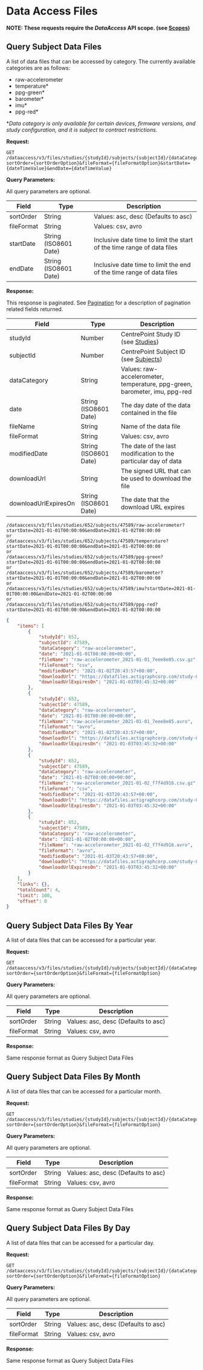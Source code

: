 # Data Access Files

**NOTE: These requests require the *DataAccess* API scope. (see [Scopes](scopes.md))**

## Query Subject Data Files

A list of data files that can be accessed by category. The currently available categories are as follows:

- raw-accelerometer
- temperature*
- ppg-green*
- barometer*
- imu*
- ppg-red*


**Data category is only available for certain devices, firmware versions, and study configuration, and it is subject to contract restrictions.*

**Request:**

```http
GET /dataaccess/v3/files/studies/{studyId}/subjects/{subjectId}/{dataCategory}?sortOrder={sortOrderOption}&fileFormat={fileFormatOption}&startDate={dateTimeValue}&endDate={dateTimeValue}
```

**Query Parameters:**

All query parameters are optional.

|Field|Type|Description|
|-----|----|-----------|
|sortOrder|String|Values: asc, desc (Defaults to asc)|
|fileFormat|String|Values: csv, avro|
|startDate|String (ISO8601 Date)|Inclusive date time to limit the start of the time range of data files|
|endDate|String (ISO8601 Date)|Inclusive date time to limit the end of the time range of data files|

**Response:**

This response is paginated. See [Pagination](pagination.md) for a description of pagination related fields returned.

|Field|Type|Description|
|-----|----|-----------|
|studyId|Number|CentrePoint Study ID (see [Studies](studies.md))|
|subjectId|Number|CentrePoint Subject ID (see [Subjects](subjects.md))|
|dataCategory|String|Values: raw-accelerometer, temperature, ppg-green, barometer, imu, ppg-red
|date|String (ISO8601 Date)|The day date of the data contained in the file
|fileName|String|Name of the data file 
|fileFormat|String|Values: csv, avro 
|modifiedDate|String (ISO8601 Date)|The date of the last modification to the particular day of data
|downloadUrl|String|The signed URL that can be used to download the file
|downloadUrlExpiresOn|String (ISO8601 Date)|The date that the download URL expires

```
/dataaccess/v3/files/studies/652/subjects/47589/raw-accelerometer?startDate=2021-01-01T00:00:00&endDate=2021-01-02T00:00:00
or
/dataaccess/v3/files/studies/652/subjects/47589/temperature?startDate=2021-01-01T00:00:00&endDate=2021-01-02T00:00:00
or
/dataaccess/v3/files/studies/652/subjects/47589/ppg-green?startDate=2021-01-01T00:00:00&endDate=2021-01-02T00:00:00
or
/dataaccess/v3/files/studies/652/subjects/47589/barometer?startDate=2021-01-01T00:00:00&endDate=2021-01-02T00:00:00
or
/dataaccess/v3/files/studies/652/subjects/47589/imu?startDate=2021-01-01T00:00:00&endDate=2021-01-02T00:00:00
or
/dataaccess/v3/files/studies/652/subjects/47589/ppg-red?startDate=2021-01-01T00:00:00&endDate=2021-01-02T00:00:00
```

```json
{
    "items": [
        {
            "studyId": 652,
            "subjectId": 47589,
            "dataCategory": "raw-accelerometer",
            "date": "2021-01-01T00:00:00+00:00",
            "fileName": "raw-accelerometer_2021-01-01_7eee8e85.csv.gz",
            "fileFormat": "csv",
            "modifiedDate": "2021-01-02T20:43:57+00:00",
            "downloadUrl": "https://datafiles.actigraphcorp.com/study-0000000652/subject-0000047589/raw-accelerometer/2021/01/01/raw-accelerometer_2021-01-01_7eee8e85.csv.gz?sp=r&st=2021-01-30T17:10:52Z&se=2021-02-01T01:10:52Z&spr=https&sv=2020-08-04&sr=b&sig=u2L1XjnWh0BxxXrsE%2FD%2FXXRAGSSoQ8Wbpg19Le2YTDw%3D",
            "downloadUrlExpiresOn": "2021-01-03T03:45:32+00:00"
        },
        {
            "studyId": 652,
            "subjectId": 47589,
            "dataCategory": "raw-accelerometer",
            "date": "2021-01-01T00:00:00+00:00",
            "fileName": "raw-accelerometer_2021-01-01_7eee8e85.avro",
            "fileFormat": "avro",
            "modifiedDate": "2021-01-02T20:43:57+00:00",
            "downloadUrl": "https://datafiles.actigraphcorp.com/study-0000000652/subject-0000047589/raw-accelerometer/2021/01/01/raw-accelerometer_2021-01-01_7eee8e85.avro?sp=r&st=2021-01-30T17:10:52Z&se=2021-02-01T01:10:52Z&spr=https&sv=2020-08-04&sr=b&sig=u2L1XjnWh0BxxXrsE%2FD%2FXXRAGSSoQ8Wbpg19Le2YTDw%3D",
            "downloadUrlExpiresOn": "2021-01-03T03:45:32+00:00"
        },
        {
            "studyId": 652,
            "subjectId": 47589,
            "dataCategory": "raw-accelerometer",
            "date": "2021-01-02T00:00:00+00:00",
            "fileName": "raw-accelerometer_2021-01-02_f7f4d916.csv.gz",
            "fileFormat": "csv",
            "modifiedDate": "2021-01-03T20:43:57+00:00",
            "downloadUrl": "https://datafiles.actigraphcorp.com/study-0000000652/subject-0000047589/raw-accelerometer/2021/01/02/raw-accelerometer_2021-01-02_f7f4d916.csv.gz?sp=r&st=2021-01-30T17:10:52Z&se=2021-02-01T01:10:52Z&spr=https&sv=2020-08-04&sr=b&sig=u2L1XjnWh0BxxXrsE%2FD%2FXXRAGSSoQ8Wbpg19Le2YTDw%3D",
            "downloadUrlExpiresOn": "2021-01-03T03:45:32+00:00"
        },
        {
            "studyId": 652,
            "subjectId": 47589,
            "dataCategory": "raw-accelerometer",
            "date": "2021-01-02T00:00:00+00:00",
            "fileName": "raw-accelerometer_2021-01-02_f7f4d916.avro",
            "fileFormat": "avro",
            "modifiedDate": "2021-01-03T20:43:57+00:00",
            "downloadUrl": "https://datafiles.actigraphcorp.com/study-0000000652/subject-0000047589/raw-accelerometer/2021/01/02/raw-accelerometer_2021-01-02_f7f4d916.avro?sp=r&st=2021-01-30T17:10:52Z&se=2021-02-01T01:10:52Z&spr=https&sv=2020-08-04&sr=b&sig=u2L1XjnWh0BxxXrsE%2FD%2FXXRAGSSoQ8Wbpg19Le2YTDw%3D",
            "downloadUrlExpiresOn": "2021-01-03T03:45:32+00:00"
        }
    ],
    "links": {},
    "totalCount": 4,
    "limit": 100,
    "offset": 0
}
```

## Query Subject Data Files By Year

A list of data files that can be accessed for a particular year.

**Request:**

```http
GET /dataaccess/v3/files/studies/{studyId}/subjects/{subjectId}/{dataCategory}/{year}?sortOrder={sortOrderOption}&fileFormat={fileFormatOption}
```

**Query Parameters:**

All query parameters are optional.

|Field|Type|Description|
|-----|----|-----------|
|sortOrder|String|Values: asc, desc (Defaults to asc)|
|fileFormat|String|Values: csv, avro|

**Response:**

Same response format as Query Subject Data Files

## Query Subject Data Files By Month

A list of data files that can be accessed for a particular month.

**Request:**

```http
GET /dataaccess/v3/files/studies/{studyId}/subjects/{subjectId}/{dataCategory}/{year}/{month}?sortOrder={sortOrderOption}&fileFormat={fileFormatOption}
```

**Query Parameters:**

All query parameters are optional.

|Field|Type|Description|
|-----|----|-----------|
|sortOrder|String|Values: asc, desc (Defaults to asc)|
|fileFormat|String|Values: csv, avro|

**Response:**

Same response format as Query Subject Data Files

## Query Subject Data Files By Day

A list of data files that can be accessed for a particular day.

**Request:**

```http
GET /dataaccess/v3/files/studies/{studyId}/subjects/{subjectId}/{dataCategory}/{year}/{month}/{day}?sortOrder={sortOrderOption}&fileFormat={fileFormatOption}
```

**Query Parameters:**

All query parameters are optional.

|Field|Type|Description|
|-----|----|-----------|
|sortOrder|String|Values: asc, desc (Defaults to asc)|
|fileFormat|String|Values: csv, avro|

**Response:**

Same response format as Query Subject Data Files
